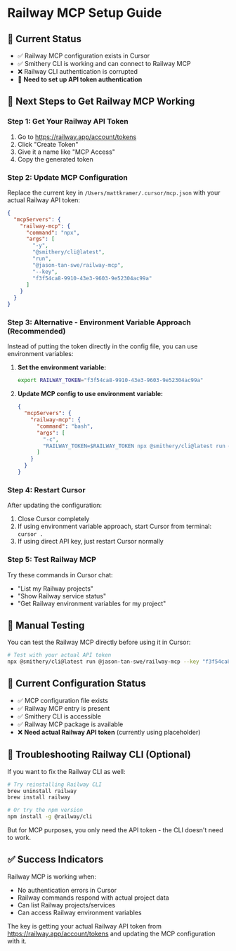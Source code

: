 # Railway MCP Setup Guide

## 🚨 Current Status
- ✅ Railway MCP configuration exists in Cursor
- ✅ Smithery CLI is working and can connect to Railway MCP
- ❌ Railway CLI authentication is corrupted
- 🔧 **Need to set up API token authentication**

## 🔑 Next Steps to Get Railway MCP Working

### Step 1: Get Your Railway API Token
1. Go to https://railway.app/account/tokens
2. Click "Create Token"
3. Give it a name like "MCP Access"
4. Copy the generated token

### Step 2: Update MCP Configuration
Replace the current key in `/Users/mattkramer/.cursor/mcp.json` with your actual Railway API token:

```json
{
  "mcpServers": {
    "railway-mcp": {
      "command": "npx",
      "args": [
        "-y",
        "@smithery/cli@latest",
        "run",
        "@jason-tan-swe/railway-mcp",
        "--key",
        "f3f54ca8-9910-43e3-9603-9e52304ac99a"
      ]
    }
  }
}
```

### Step 3: Alternative - Environment Variable Approach (Recommended)
Instead of putting the token directly in the config file, you can use environment variables:

1. **Set the environment variable:**
   ```bash
   export RAILWAY_TOKEN="f3f54ca8-9910-43e3-9603-9e52304ac99a"
   ```

2. **Update MCP config to use environment variable:**
   ```json
   {
     "mcpServers": {
       "railway-mcp": {
         "command": "bash",
         "args": [
           "-c",
           "RAILWAY_TOKEN=$RAILWAY_TOKEN npx @smithery/cli@latest run @jason-tan-swe/railway-mcp"
         ]
       }
     }
   }
   ```

### Step 4: Restart Cursor
After updating the configuration:
1. Close Cursor completely
2. If using environment variable approach, start Cursor from terminal: `cursor .`
3. If using direct API key, just restart Cursor normally

### Step 5: Test Railway MCP
Try these commands in Cursor chat:
- "List my Railway projects"
- "Show Railway service status"
- "Get Railway environment variables for my project"

## 🧪 Manual Testing
You can test the Railway MCP directly before using it in Cursor:

```bash
# Test with your actual API token
npx @smithery/cli@latest run @jason-tan-swe/railway-mcp --key "f3f54ca8-9910-43e3-9603-9e52304ac99a"
```

## 🎯 Current Configuration Status
- ✅ MCP configuration file exists
- ✅ Railway MCP entry is present
- ✅ Smithery CLI is accessible
- ✅ Railway MCP package is available
- ❌ **Need actual Railway API token** (currently using placeholder)

## 🔧 Troubleshooting Railway CLI (Optional)
If you want to fix the Railway CLI as well:

```bash
# Try reinstalling Railway CLI
brew uninstall railway
brew install railway

# Or try the npm version
npm install -g @railway/cli
```

But for MCP purposes, you only need the API token - the CLI doesn't need to work.

## ✅ Success Indicators
Railway MCP is working when:
- No authentication errors in Cursor
- Railway commands respond with actual project data
- Can list Railway projects/services
- Can access Railway environment variables

The key is getting your actual Railway API token from https://railway.app/account/tokens and updating the MCP configuration with it.

